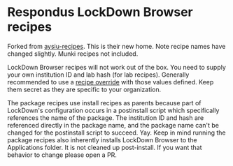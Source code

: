 # Respondus LockDown Browser recipes
Forked from [aysiu-recipes](https://github.com/autopkg/aysiu-recipes). This is their new home. Note recipe names have changed slightly. Munki recipes not included.

LockDown Browser recipes will not work out of the box. You need to supply your own institution ID and lab hash (for lab recipes). Generally recommended to use a [recipe override](https://github.com/autopkg/autopkg/wiki/Recipe-Overrides) with those values defined. Keep them secret as they are specific to your organization.

The package recipes use install recipes as parents because part of LockDown's configuration occurs in a postinstall script which specifically references the name of the package. The institution ID and hash are referenced directly in the package name, and the package name can't be changed for the postinstall script to succeed. Yay. Keep in mind running the package recipes also inherently installs LockDown Browser to the Applications folder. It is not cleaned up post-install. If you want that behavior to change please open a PR.